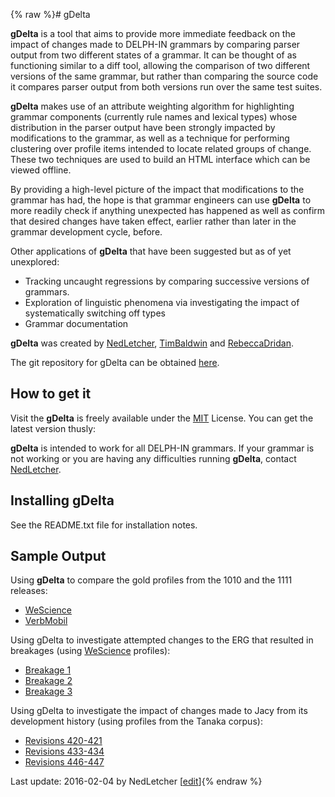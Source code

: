 {% raw %}# gDelta

**gDelta** is a tool that aims to provide more immediate feedback on the
impact of changes made to DELPH-IN grammars by comparing parser output
from two different states of a grammar. It can be thought of as
functioning similar to a diff tool, allowing the comparison of two
different versions of the same grammar, but rather than comparing the
source code it compares parser output from both versions run over the
same test suites.

**gDelta** makes use of an attribute weighting algorithm for
highlighting grammar components (currently rule names and lexical types)
whose distribution in the parser output have been strongly impacted by
modifications to the grammar, as well as a technique for performing
clustering over profile items intended to locate related groups of
change. These two techniques are used to build an HTML interface which
can be viewed offline.

By providing a high-level picture of the impact that modifications to
the grammar has had, the hope is that grammar engineers can use
**gDelta** to more readily check if anything unexpected has happened as
well as confirm that desired changes have taken effect, earlier rather
than later in the grammar development cycle, before.

Other applications of **gDelta** that have been suggested but as of yet
unexplored:

- Tracking uncaught regressions by comparing successive versions of
grammars.
- Exploration of linguistic phenomena via investigating the impact of
systematically switching off types
- Grammar documentation

**gDelta** was created by [NedLetcher](../NedLetcher),
[TimBaldwin](../TimBaldwin) and [RebeccaDridan](../RebeccaDridan).

The git repository for gDelta can be obtained
[here](https://github.com/ned2/gdelta).

## How to get it

Visit the **gDelta** is freely available under the
[MIT](http://mit-license.org/) License. You can get the latest version
thusly:

**gDelta** is intended to work for all DELPH-IN grammars. If your
grammar is not working or you are having any difficulties running
**gDelta**, contact [NedLetcher](../NedLetcher).

## Installing gDelta

See the README.txt file for installation notes.

## Sample Output

Using **gDelta** to compare the gold profiles from the 1010 and the 1111
releases:

- [WeScience](http://nedned.net/gdelta_out/erg_1010-1111_ws_summary.html)
- [VerbMobil](http://nedned.net/gdelta_out/erg_1010-1111_vm_summary.html)

Using gDelta to investigate attempted changes to the ERG that resulted
in breakages (using [WeScience](https://blog.inductorsoftware.com/docsproto/home/WeScience) profiles):

- [Breakage 1](http://nedned.net/gdelta_out/erg_b-b1_ws_summary.html)
- [Breakage 2](http://nedned.net/gdelta_out/erg_b-b2_ws_summary.html)
- [Breakage 3](http://nedned.net/gdelta_out/erg_b-b3_ws_summary.html)

Using gDelta to investigate the impact of changes made to Jacy from its
development history (using profiles from the Tanaka corpus):

- [Revisions
420-421](http://nedned.net/gdelta_out/jacy_420-421_tc_summary.html)
- [Revisions
433-434](http://nedned.net/gdelta_out/jacy_433-434_tc_summary.html)
- [Revisions
446-447](http://nedned.net/gdelta_out/jacy_446-447_tc_summary.html)

Last update: 2016-02-04 by NedLetcher [[edit](https://github.com/delph-in/docs/wiki/GDeltaTop/_edit)]{% endraw %}